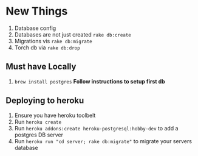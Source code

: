 # New Things
  1. Database config
  2. Databases are not just created `rake db:create`
  2. Migrations vis `rake db:migrate`
  3. Torch db via `rake db:drop`

## Must have Locally

1. `brew install postgres`
**Follow instructions to setup first db**


## Deploying to heroku

1. Ensure you have heroku toolbelt
2. Run `heroku create`
3. Run `heroku addons:create heroku-postgresql:hobby-dev` to add a postgres DB server
3. Run `heroku run "cd server; rake db:migrate"` to migrate your servers database
